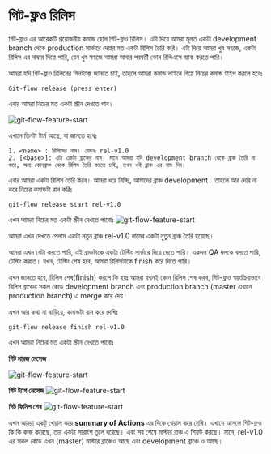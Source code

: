 # গিট-ফ্লও রিলিস

গিট-ফ্লও এর আরেকটি প্রয়োজনীয় কমান্ড হোল গিট-ফ্লও রিলিস। এটা দিয়ে আমরা মূলত একটা development branch থেকে production সার্ভারে দেয়ার মত একটা রিলিস তৈরি করি। এটা দিয়ে আমরা খুব সহজে, একটা রিলিস এর নাম্বার দিতে পারি, যেন খুব সহজে আমরা আবার পরবর্তী কোন রিলিএসে ব্যাক করতে পারি।

আমরা যদি গিট-ফ্লও রিলিসের সিনট্যাক্স জানতে চাই, তাহলে আমরা কমান্ড লাইনে গিয়ে নিচের কমান্ড টাইপ করলে হবেঃ

    Git-flow release (press enter)

এবার আমরা নিচের মত একটা স্ক্রীন দেখতে পাব।

![git-flow-feature-start](img/git-flow-release-01.png)

এখানে তিনটা টার্ম আছে, যা জানতে হবেঃ

    1. <name> : রিলিসের নাম। যেমনঃ rel-v1.0
    2. [<base>]: এটা একটা ব্রাঞ্চের নাম। মানে আমরা যদি development branch থেকে ব্রাঞ্চ তৈরি না করে, অন্য কোনব্রাঞ্চ থেকে রিলিস তৈরি করতে চাই, তখন ওই ব্রাঞ্চ এর নাম দিব।

এবার আমরা একটা রিলিস তৈরি করব। আমরা ধরে নিচ্ছি, আমাদের ব্রাঞ্চ development। তাহলে আর দেরি না করে নিচের কমান্ডটা রান করিঃ 

    git-flow release start rel-v1.0

এখন আমরা নিচের মত একটা স্ক্রীন দেখতে পাবোঃ
![git-flow-feature-start](img/git-flow-release-02.png)

আমরা এখন দেখতে পেলাম একটা নতুন ব্রাঞ্চ rel-v1.0 নামের একটা নুতুন ব্রাঞ্চ তৈরি হয়েছে।

আমরা এখন যেটা করতে পারি, এই ব্রাঞ্চটাকে একটা টেস্টিং সার্ভারে দিয়ে দেতে পারি। একদল QA দলকে বলতে পারি, টেস্টিং করতে। যখন, টেস্টিং শেষ হবে, আমরা রিলিসটাকে finish করে দিতে পারি।

এখন জানতে হবে, রিলিস শেষ(finish) করলে কি হয়ঃ
আমরা যখনই কোন রিলিস শেষ করব, গিট-ফ্লও স্বয়ংক্রিয়ভাবে রিলিস ব্রাঞ্চের সকল কোড development branch এবং production branch (master এখানে production branch) এ merge করে দেয়।

এখন আর কথা না বাড়িয়ে, কমান্ডটা রান করে দেখিঃ

    git-flow release finish rel-v1.0

এখন আমরা নিচের মত একটা স্ক্রীন দেখতে পাবোঃ

**গিট মারজ মেসেজ**

![git-flow-feature-start](img/git-flow-release-f-1.0.png)

**গিট ট্যাগ মেসেজ**
![git-flow-feature-start](img/git-flow-release-f-1.1.png)

**গিট ফিনিশ শেষ**
![git-flow-feature-start](img/git-flow-release-f-1.2.png)

এখন আমরা একটু খেয়াল করে **summary of Actions** এর দিকে খেয়াল করে দেখি। এখানে আসলে গিট-ফ্লও কি কি কাজ করেছে, তার একটা সারাংশ তুলে ধরেছে। এবং সব শেষে মাস্টার ব্রাঞ্চ এ শিফট করছে। মানে, rel-v1.0 এর সকল কোড এখন (master) মাস্টার ব্রাঞ্চেও  আছে এবং development ব্রাঞ্চে ও আছে।
